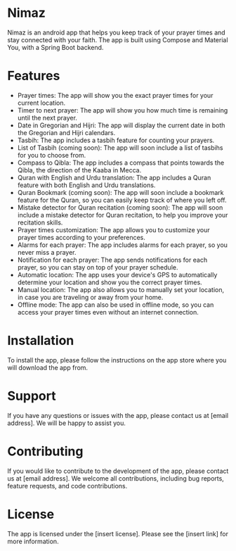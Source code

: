 # Nimaz

Nimaz is an android app that helps you keep track of your prayer times and stay connected with your faith. The app is built using Compose and Material You, with a Spring Boot backend.

# Features
- Prayer times: The app will show you the exact prayer times for your current location.
- Timer to next prayer: The app will show you how much time is remaining until the next prayer.
- Date in Gregorian and Hijri: The app will display the current date in both the Gregorian and Hijri calendars.
- Tasbih: The app includes a tasbih feature for counting your prayers.
- List of Tasbih (coming soon): The app will soon include a list of tasbihs for you to choose from.
- Compass to Qibla: The app includes a compass that points towards the Qibla, the direction of the Kaaba in Mecca.
- Quran with English and Urdu translation: The app includes a Quran feature with both English and Urdu translations.
- Quran Bookmark (coming soon): The app will soon include a bookmark feature for the Quran, so you can easily keep track of where you left off.
- Mistake detector for Quran recitation (coming soon): The app will soon include a mistake detector for Quran recitation, to help you improve your recitation skills.
- Prayer times customization: The app allows you to customize your prayer times according to your preferences.
- Alarms for each prayer: The app includes alarms for each prayer, so you never miss a prayer.
- Notification for each prayer: The app sends notifications for each prayer, so you can stay on top of your prayer schedule.
- Automatic location: The app uses your device's GPS to automatically determine your location and show you the correct prayer times.
- Manual location: The app also allows you to manually set your location, in case you are traveling or away from your home.
- Offline mode: The app can also be used in offline mode, so you can access your prayer times even without an internet connection.

# Installation
To install the app, please follow the instructions on the app store where you will download the app from.

# Support
If you have any questions or issues with the app, please contact us at [email address]. We will be happy to assist you.

# Contributing
If you would like to contribute to the development of the app, please contact us at [email address]. We welcome all contributions, including bug reports, feature requests, and code contributions.

# License
The app is licensed under the [insert license]. Please see the [insert link] for more information.
